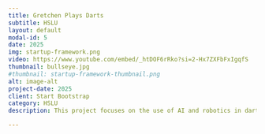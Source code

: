 ```yaml
---
title: Gretchen Plays Darts
subtitle: HSLU
layout: default
modal-id: 5
date: 2025
img: startup-framework.png
video: https://www.youtube.com/embed/_htDOF6rRko?si=2-Hx7ZXFbFxIgqfS
thumbnail: bullseye.jpg
#thumbnail: startup-framework-thumbnail.png
alt: image-alt
project-date: 2025
client: Start Bootstrap
category: HSLU
description: This project focuses on the use of AI and robotics in darts and aims to enable a humanoid AI robot, Gretchen, to precisely detect scores on a dartboard. Using computer vision and polar coordinate analysis, we modified Gretchen to interact with the physical game environment, overcoming the challenges of object recognition and robotic precision. As a result Gretchen was able to successfully calculate the scores during darts. This work not only demonstrates the possibilities of AI and robotics in precision sports, but also creates a baseline for future work on human-robot interaction in traditional games. 

---
```

